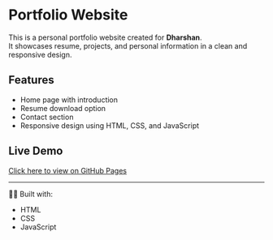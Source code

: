 # Portfolio Website

This is a personal portfolio website created for **Dharshan**.  
It showcases resume, projects, and personal information in a clean and responsive design.

## Features
- Home page with introduction
- Resume download option
- Contact section
- Responsive design using HTML, CSS, and JavaScript

## Live Demo
[Click here to view on GitHub Pages](https://rg-akshaya.github.io/Portfolio/)

---
👨‍💻 Built with:  
- HTML  
- CSS  
- JavaScript
